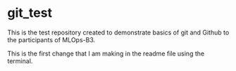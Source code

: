# git_test
This is the test repository created to demonstrate basics of git and Github to the participants of MLOps-B3.

This is the first change that I am making in the readme file using the terminal.

